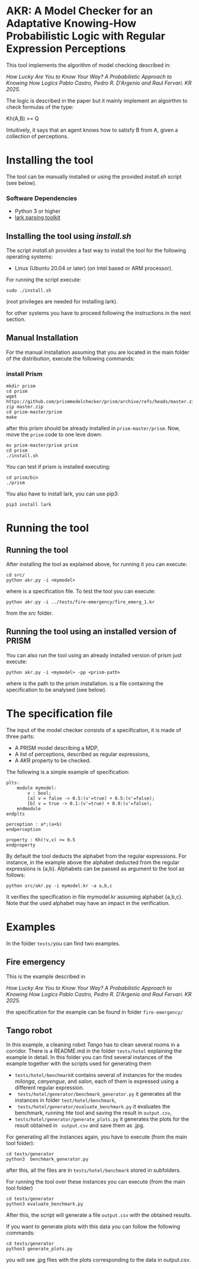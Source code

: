 # AKR: A Model Checker for an Adaptative Knowing-How Probabilistic Logic with Regular Expression Perceptions

This tool implements the algorithm of model checking described in: 

*How Lucky Are You to Know Your Way? A Probabilistic Approach to Knowing How Logics
Pablo Castro, Pedro R. D'Argenio and Raul Fervari. KR 2025.*

The logic is described in the paper but it mainly implement an algoirthm to check formulas of the type:  

Kh(A,B) >= Q  

Intuitively, it says that an agent knows how to satisfy B from A, given a collection 
of perceptions.

# Installing the tool

The tool can be manually installed or using the provided *install.sh* script (see below). 

### Software Dependencies
- Python 3 or higher  
- [lark parsing toolkit](https://github.com/lark-parser/lark)

## Installing the tool using *install.sh*

The script *install.sh* provides a fast way to install the tool for the following operating systems:

- Linux (Ubuntu 20.04 or later) (on Intel based or ARM processor).

For running the script execute:
```
sudo ./install.sh
```
(root privileges are needed for installing lark). 

for other systems you have to proceed following the instructions in the next section. 

## Manual Installation

For the manual installation assuming that you are located in the main folder of the distribution, execute the following commands:

### install Prism

```
mkdir prism
cd prism
wget  https://github.com/prismmodelchecker/prism/archive/refs/heads/master.zip
zip master.zip
cd prism-master/prism
make
```
after this prism should be already installed in ```prism-master/prism```. Now, move the ```prism``` code to one leve down:
```
mv prism-master/prism prism
cd prism
./install.sh
```
You can test if prism is installed executing: 
```
cd prism/bin
./prism
```

You also have to install lark, you can use pip3:

```
pip3 install lark
```

# Running the tool

## Running the tool 

After installing the tool as explained above, for running it  you can execute:

```
cd src/
python akr.py -i <mymodel>
``` 

where <mymodel> is a specification file. To test the tool you can execute:

```
python akr.py -i ../tests/fire-emergency/fire_emerg_1.kr 
```

from the src folder.


## Running the tool using an installed version of PRISM

You can also run the tool  using an already installed version of prism just execute:

```
python akr.py -i <mymodel> -pp <prism-path>
```

where <prism-path> is the path to the prism installation. <mymodel> is a file containing 
the specification to be analysed (see below).


# The specification file

The input of the model checker consists of a specification, it is made of three parts:

* A PRISM model describing a MDP,
* A list of perceptions, described as regular expressions,
* A AKR property to be checked.

The following is a simple example of specification:

```
plts: 
    module mymodel:
        v : bool; 
        [a] v = false -> 0.5:(v'=true) + 0.5:(v'=false); 
        [b] v = true -> 0.1:(v'=true) + 0.9:(v'=false); 	
    endmodule
endplts

perception : a*;(a+b)
endperception

property : Kh(!v,v) >= 0.5
endproperty 
```

By default the tool deducts the alphabet from the regular expressions. For instance, in the example above the alphabet deducted from the regular expressions is {a,b}. Alphabets can be passed as argument to the tool as follows:

```
python src/akr.py -i mymodel.kr -a a,b,c
```

It verifies the specification in file mymodel.kr assuming alphabet {a,b,c}. Note that the used alphabet may have an impact in the verification.

# Examples

In the folder ```tests/```you can find two examples.

##  Fire emergency

This is the example described in 

*How Lucky Are You to Know Your Way? A Probabilistic Approach to Knowing How Logics
Pablo Castro, Pedro R. D'Argenio and Raul Fervari. KR 2025.*

the specification for the example can be found in folder ```fire-emergency/```

## Tango robot

In this example, a cleaning robot *Tango*  has to clean several rooms in a corridor. There is a README.md in 
the folder ```tests/hotel``` explaining the example in detail. In this folder you can find several instances of the example together with the scripts used for generating them

* ```tests/hotel/benchmark```it contains several of instances for the modes *milonga*, *canyengue*, and *salon*, each of them is expressed using a different regular expression.
* ``` tests/hotel/generator/benchmark_generator.py``` it generates all the instances in folder ```test/hotel/benchmark```,
* ``` tests/hotel/generator/evaluate_benchmark.py``` it evaluates the benchmark, running hte tool and saving the result in ```output.csv```,
* ``` tests/hotel/generator/generate_plots.py ``` it generates the plots for the result obtained in ``` output.csv``` and save them as .jpg.

For generating all the instances again, you have to execute (from the main tool folder):

```
cd tests/generator
python3  benchmark_generator.py
```

after this, all the files are in ```tests/hotel/benchmark``` stored in subfolders. 

For running the tool over these instances you can execute (from the main tool folder)

```
cd tests/generator
python3 evaluate_benchmark.py
```

After this, the script will generate a file ```output.csv``` with the obtained results.

If you want to generate plots with this data you can follow the following commands:
```
cd tests/generator
python3 generate_plots.py
```

you will see .jpg files with the plots corresponding to the data in output.csv.














 
